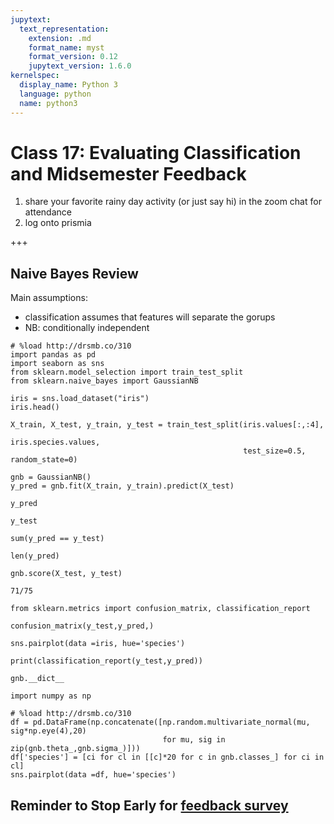 ```yaml
---
jupytext:
  text_representation:
    extension: .md
    format_name: myst
    format_version: 0.12
    jupytext_version: 1.6.0
kernelspec:
  display_name: Python 3
  language: python
  name: python3
---
```


# Class 17: Evaluating Classification and Midsemester Feedback

1. share your favorite rainy day activity (or just say hi) in the zoom chat for attendance
1. log onto prismia

+++

<!-- annotate: Naive Bayes Review --> 
## Naive Bayes Review


Main assumptions: 
- classification assumes that features will separate the gorups
- NB:  conditionally independent 

```{code-cell} ipython3
# %load http://drsmb.co/310
import pandas as pd
import seaborn as sns
from sklearn.model_selection import train_test_split
from sklearn.naive_bayes import GaussianNB
```

```{code-cell} ipython3
iris = sns.load_dataset("iris")
iris.head()
```

```{code-cell} ipython3
X_train, X_test, y_train, y_test = train_test_split(iris.values[:,:4],
                                                    iris.species.values, 
                                                    test_size=0.5, random_state=0)
```

```{code-cell} ipython3
gnb = GaussianNB()
y_pred = gnb.fit(X_train, y_train).predict(X_test)
```

```{code-cell} ipython3
y_pred
```

```{code-cell} ipython3
y_test
```

```{code-cell} ipython3
sum(y_pred == y_test)
```

```{code-cell} ipython3
len(y_pred)
```

```{code-cell} ipython3
gnb.score(X_test, y_test)
```

```{code-cell} ipython3
71/75
```

```{code-cell} ipython3
from sklearn.metrics import confusion_matrix, classification_report
```

```{code-cell} ipython3
confusion_matrix(y_test,y_pred,)
```

```{code-cell} ipython3
sns.pairplot(data =iris, hue='species')
```

```{code-cell} ipython3
print(classification_report(y_test,y_pred))
```

```{code-cell} ipython3
gnb.__dict__
```

```{code-cell} ipython3
import numpy as np
```

```{code-cell} ipython3
# %load http://drsmb.co/310
df = pd.DataFrame(np.concatenate([np.random.multivariate_normal(mu, sig*np.eye(4),20)
                                  for mu, sig in zip(gnb.theta_,gnb.sigma_)]))
df['species'] = [ci for cl in [[c]*20 for c in gnb.classes_] for ci in cl]
sns.pairplot(data =df, hue='species')
```

<!-- annotate: Reminder to Stop Early for [feedback survey](https://forms.gle/yqWEPGJjFXDczuDv7) --> 
## Reminder to Stop Early for [feedback survey](https://forms.gle/yqWEPGJjFXDczuDv7)

```{code-cell} ipython3

```
